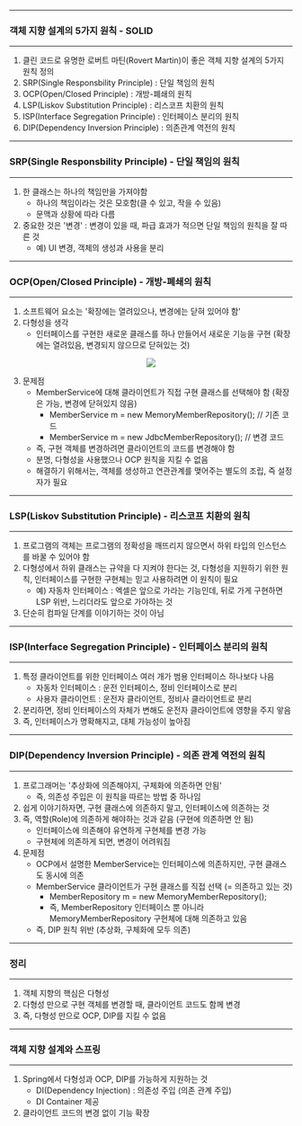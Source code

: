 -----
### 객체 지향 설계의 5가지 원칙 - SOLID
-----
1. 클린 코드로 유명한 로버트 마틴(Rovert Martin)이 좋은 객체 지향 설계의 5가지 원칙 정의
2. SRP(Single Responsbility Principle) : 단일 책임의 원칙
3. OCP(Open/Closed Principle) : 개방-폐쇄의 원칙
4. LSP(Liskov Substitution Principle) : 리스코프 치환의 원칙
5. ISP(Interface Segregation Principle) : 인터페이스 분리의 원칙
6. DIP(Dependency Inversion Principle) : 의존관계 역전의 원칙

-----
### SRP(Single Responsbility Principle) - 단일 책임의 원칙
-----
1. 한 클래스는 하나의 책임만을 가져야함
   - 하나의 책임이라는 것은 모호함(클 수 있고, 작을 수 있음)
   - 문맥과 상황에 따라 다름
2. 중요한 것은 '변경' : 변경이 있을 때, 파급 효과가 적으면 단일 책임의 원칙을 잘 따른 것
   - 예) UI 변경, 객체의 생성과 사용을 분리

-----
### OCP(Open/Closed Principle) - 개방-폐쇄의 원칙
----- 
1. 소프트웨어 요소는 '확장에는 열려있으나, 변경에는 닫혀 있어야 함'
2. 다형성을 생각
   - 인터페이스를 구현한 새로운 클래스를 하나 만들어서 새로운 기능을 구현 (확장에는 열려있음, 변경되지 않으므로 닫혀있는 것)
<div align="center">
<img src="https://github.com/sooyounghan/Java/assets/34672301/4a04a251-336f-4668-ac7a-093c1de85792">
</div>

3. 문제점
   - MemberService에 대해 클라이언트가 직접 구현 클래스를 선택해야 함 (확장은 가능, 변경에 닫혀있지 않음)
     + MemberService m = new MemoryMemberRepository(); // 기존 코드
     + MemberService m = new JdbcMemberRepository(); // 변경 코드
   - 즉, 구현 객체를 변경하려면 클라이언트의 코드를 변경해야 함
   - 분명, 다형성을 사용했으나 OCP 원칙을 지킬 수 없음
   - 해결하기 위해서는, 객체를 생성하고 연관관계를 맺어주는 별도의 조립, 즉 설정자가 필요

-----
### LSP(Liskov Substitution Principle) - 리스코프 치환의 원칙
----- 
1. 프로그램의 객체는 프로그램의 정확성을 깨뜨리지 않으면서 하위 타입의 인스턴스를 바꿀 수 있어야 함
2. 다형성에서 하위 클래스는 규약을 다 지켜야 한다는 것, 다형성을 지원하기 위한 원칙, 인터페이스를 구현한 구현체는 믿고 사용하려면 이 원칙이 필요
   - 예) 자동차 인터페이스 : 엑셀은 앞으로 가라는 기능인데, 뒤로 가게 구현하면 LSP 위반, 느리더라도 앞으로 가야하는 것
3. 단순히 컴파일 단계를 이야기하는 것이 아님

-----
### ISP(Interface Segregation Principle) - 인터페이스 분리의 원칙
----- 
1. 특정 클라이언트를 위한 인터페이스 여러 개가 범용 인터페이스 하나보다 나음
   - 자동차 인터페이스 : 운전 인터페이스, 정비 인터페이스로 분리
   - 사용자 클라이언트 : 운전자 클라이언트, 정비사 클라이언트로 분리
2. 분리하면, 정비 인터페이스의 자체가 변해도 운전자 클라이언트에 영향을 주지 앟음
3. 즉, 인터페이스가 명확해지고, 대체 가능성이 높아짐

-----
### DIP(Dependency Inversion Principle) - 의존 관계 역전의 원칙
----- 
1. 프로그래머는 '추상화에 의존해야지, 구체화에 의존하면 안됨'
   - 즉, 의존성 주입은 이 원칙을 따르는 방법 중 하나임
2. 쉽게 이야기하자면, 구현 클래스에 의존하지 말고, 인터페이스에 의존하는 것
3. 즉, 역할(Role)에 의존하게 해야하는 것과 같음 (구현에 의존하면 안 됨)
   - 인터페이스에 의존해야 유연하게 구현체를 변경 가능
   - 구현체에 의존하게 되면, 변경이 어려워짐
4. 문제점
   - OCP에서 설명한 MemberService는 인터페이스에 의존하지만, 구현 클래스도 동시에 의존
   - MemberService 클라이언트가 구현 클래스를 직접 선택 (= 의존하고 있는 것)
     + MemberRepository m = new MemoryMemberRepository();
     + 즉, MemberRepository 인터페이스 뿐 아니라 MemoryMemberRepository 구현체에 대해 의존하고 있음
   - 즉, DIP 원칙 위반 (추상화, 구체화에 모두 의존)

-----
### 정리
----- 
1. 객체 지향의 핵심은 다형성
2. 다형성 만으로 구현 객체를 변경할 때, 클라이언트 코드도 함께 변경
3. 즉, 다형성 만으로 OCP, DIP를 지킬 수 없음

-----
### 객체 지향 설계와 스프링
-----
1. Spring에서 다형성과 OCP, DIP를 가능하게 지원하는 것
   - DI(Dependency Injection) : 의존성 주입 (의존 관계 주입)
   - DI Container 제공
2. 클라이언트 코드의 변경 없이 기능 확장
